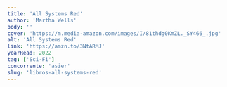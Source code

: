 ```yaml
---
title: 'All Systems Red'
author: 'Martha Wells'
body: ''
cover: 'https://m.media-amazon.com/images/I/81thdg0KmZL._SY466_.jpg'
alt: 'All Systems Red'
link: 'https://amzn.to/3NtARMJ'
yearRead: 2022
tag: ['Sci-Fi']
concorrente: 'asier'
slug: 'libros-all-systems-red'
---
```

